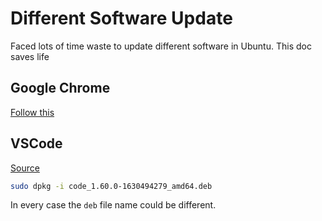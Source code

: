 Different Software Update
=========================

Faced lots of time waste to update different software in Ubuntu. This doc saves life

## Google Chrome
[Follow this](https://gist.github.com/mrtns/78d15e3263b2f6a231fe)

## VSCode

[Source](https://stackoverflow.com/a/57849140/10634362)
```sh
sudo dpkg -i code_1.60.0-1630494279_amd64.deb
```
In every case the `deb` file name could be different.
